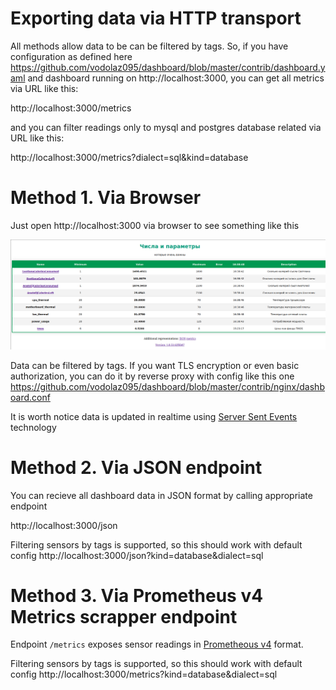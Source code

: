 Exporting data via HTTP transport
===================================

All methods allow data to be can be filtered by tags. So, if you have configuration as defined here
https://github.com/vodolaz095/dashboard/blob/master/contrib/dashboard.yaml
and dashboard running on http://localhost:3000, you can get all metrics via URL like this:

http://localhost:3000/metrics 

and you can filter readings only to mysql and postgres database related via URL like this:

http://localhost:3000/metrics?dialect=sql&kind=database


Method 1. Via Browser
===================================

Just open http://localhost:3000 via browser to see something like this

![dashboard_example.png](contrib%2Fdashboard_example.png)

Data can be filtered by tags.
If you want TLS encryption or even basic authorization, you can do it by reverse proxy with config like this one
https://github.com/vodolaz095/dashboard/blob/master/contrib/nginx/dashboard.conf

It is worth notice data is updated in realtime using [Server Sent Events](https://developer.mozilla.org/en-US/docs/Web/API/Server-sent_events)
technology


Method 2. Via JSON endpoint
===================================
You can recieve all dashboard data in JSON format by calling appropriate endpoint

http://localhost:3000/json

Filtering sensors by tags is supported, so this should work with default config
http://localhost:3000/json?kind=database&dialect=sql

Method 3. Via Prometheus v4 Metrics scrapper endpoint
===================================
Endpoint `/metrics` exposes sensor readings in
[Prometheous v4](https://prometheus.io/docs/instrumenting/exposition_formats/#text-format-example)
format.

Filtering sensors by tags is supported, so this should work with default config
http://localhost:3000/metrics?kind=database&dialect=sql
